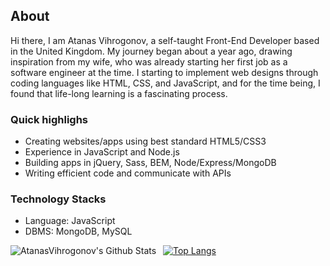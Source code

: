 
## About
Hi there, I am Atanas Vihrogonov, a self-taught Front-End Developer based in the United Kingdom. 
My journey began about a year ago, drawing inspiration from my wife, who was already starting her first job as a software engineer at the time.
I starting to implement web designs through coding languages like HTML, CSS, and JavaScript, and for the time being, I found that life-long learning is a fascinating process.

### Quick highlighs

* Creating websites/apps using best standard HTML5/CSS3
* Experience in JavaScript and Node.js
* Building apps in jQuery, Sass, BEM, Node/Express/MongoDB
* Writing efficient code and communicate with APIs

### Technology Stacks 

* Language: JavaScript 
* DBMS: MongoDB, MySQL 

<img align="left" alt="AtanasVihrogonov's Github Stats" src="https://github-readme-stats.vercel.app/api?username=AtanasVihrogonov&show_icons=true" />    &nbsp;
[![Top Langs](https://github-readme-stats.vercel.app/api/top-langs/?username=AtanasVihrogonov)](https://github.com/AtanasVihrogonov/github-readme-stats) 



 







